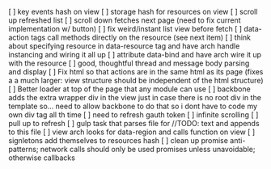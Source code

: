 [ ] key events hash on view
[ ] storage hash for resources on view
[ ] scroll up refreshed list
[ ] scroll down fetches next page (need to fix current implementation w/ button)
[ ] fix weird/instant list view before fetch
[ ] data-action tags call methods directly on the resource (see next item)
[ ] think about specifying resource in data-resource tag and have arch handle instancing and wiring it all up
[ ] attribute data-bind and have arch wire it up with the resource
[ ] good, thoughtful thread and message body parsing and display
[ ] Fix html so that actions are in the same html as its page (fixes a a much larger: view structure should be independent of the html structure)
[ ] Better loader at top of the page that any module can use
[ ] backbone adds the extra wrapper div in the view just in case there is no root div in the template so... need to allow backbone to do that so i dont have to code my own div tag all th time
[ ] need to refresh gauth token
[ ] infinite scrolling
[ ] pull up to refresh
[ ] gulp task that parses file for //TODO: text and appends to this file
[ ] view arch looks for data-region and calls function on view
[ ] signletons add themselves to resources hash
[ ] clean up promise anti-patterns; network calls should only be used promises unless unavoidable; otherwise callbacks